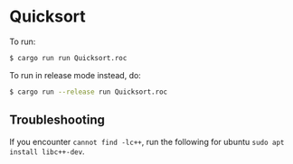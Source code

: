 # Quicksort

To run:

```bash
$ cargo run run Quicksort.roc
```

To run in release mode instead, do:

```bash
$ cargo run --release run Quicksort.roc
```

## Troubleshooting

If you encounter `cannot find -lc++`, run the following for ubuntu `sudo apt install libc++-dev`.
